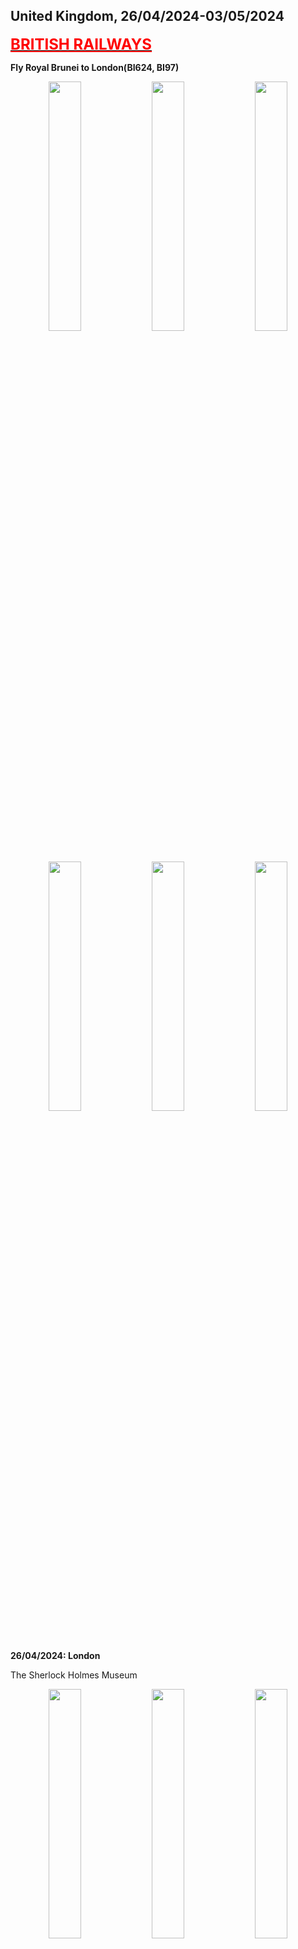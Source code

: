 ## United Kingdom, 26/04/2024-03/05/2024

**[<font color=red size=5><u>BRITISH RAILWAYS</u></font>](https://wqgcx.github.io/transport/20240426UK/NR/)**

**Fly Royal Brunei to London(BI624, BI97)**

<center class ='img'>
  <img src="IMG_9196.jpeg" width="32%"> <img src="IMG_9200.jpeg" width="32%"> <img src="IMG_9204.jpeg" width="32%">
  <img src="IMG_9206.jpeg" width="32%"> <img src="IMG_9216.jpeg" width="32%"> <img src="IMG_9227.jpeg" width="32%">
</center>

**26/04/2024: London**

The Sherlock Holmes Museum
<center class ='img'>
  <img src="IMG_9252.jpeg" width="32%"> <img src="IMG_9258.jpeg" width="32%"> <img src="IMG_9260.jpeg" width="32%">
</center>

Palace of Westminster(Big Ben) and the London Eye
<center class ='img'>
  <img src="IMG_9270.jpeg" width="32%"> <img src="IMG_9282.jpeg" width="32%"> <img src="IMG_9269.jpeg" width="32%">
</center>

Buckingham Palace, St Paul's Cathedral and Tower Bridge
<center class ='img'>
  <img src="IMG_9309.jpeg" width="32%"> <img src="IMG_9328.jpeg" width="32%"> <img src="IMG_9342.jpeg" width="32%">
</center>

The Collegiate Church of St Peter at Westminster, the Queen Victoria Memorial and the Monument to the Great Fire of London
<center class ='img'>
  <img src="IMG_9291.jpeg" width="32%"> <img src="IMG_9310.jpeg" width="32%"> <img src="IMG_9335.jpeg" width="32%">
</center>

Red Telephone Box, Red Bus and the Shard
<center class ='img'>
  <img src="IMG_9315.jpeg" width="18%"> <img src="IMG_9333.jpeg" width="32%"> <img src="IMG_9341.jpeg" width="32%">
</center>

Royal Observatory Greenwich
<center class ='img'>
  <img src="IMG_9357.jpeg" width="32%"> <img src="IMG_9355.jpeg" width="32%"> <img src="IMG_9374.jpeg" width="32%">
</center>

Queen's House and University of Greenwich
<center class ='img'>
  <img src="IMG_9376.jpeg" width="32%"> <img src="IMG_9381.jpeg" width="32%"> <img src="IMG_9383.jpeg" width="32%">
</center>

Tower of London
<center class ='img'>
  <img src="IMG_9406.jpeg" width="32%"> <img src="IMG_9403.jpeg" width="32%"> <img src="IMG_9408.jpeg" width="32%">
</center>

**27/04/2024: Reading, Salisbury and Windsor**

Reading Town Hall, Church of England and Queen Victoria's Statue
<center class ='img'>
  <img src="IMG_9423.jpeg" width="32%"> <img src="IMG_9425.jpeg" width="32%"> <img src="IMG_9427.jpeg" width="32%">
</center>

Salisbury Cathedral and Mompesson House
<center class ='img'>
  <img src="IMG_9441.jpeg" width="32%"> <img src="IMG_9443.jpeg" width="32%"> <img src="IMG_9447.jpeg" width="32%">
</center>

Stonehenge
<center class ='img'>
  <img src="IMG_9453.jpeg" width="32%"> <img src="IMG_9455.jpeg" width="32%"> <img src="IMG_9484.jpeg" width="32%">
</center>

Windsor Castle
<center class ='img'>
  <img src="IMG_9499.jpeg" width="32%"> <img src="IMG_9498.jpeg" width="32%"> <img src="IMG_9495.jpeg" width="32%">
</center>

**28/04/2024: London, Swindon, Gloucester and Birmingham**

The British Museum(Main Gate, Easter Island Head, Rosetta Stone, Parthenon Temple, Tang Tri-Color Glazed Ceramics, Shiva Nataraja, Egyptian Mummies, Lewis Chessmen, Holy Thorn Reliquary)
<center class ='img'>
  <img src="IMG_9574.jpeg" width="32%"> <img src="IMG_9521.jpeg" width="32%"> <img src="IMG_9527.jpeg" width="32%">
  <img src="IMG_9535.jpeg" width="32%"> <img src="IMG_9545.jpeg" width="32%"> <img src="IMG_9547.jpeg" width="32%">
  <img src="IMG_9555.jpeg" width="32%"> <img src="IMG_9568.jpeg" width="32%"> <img src="IMG_9572.jpeg" width="32%">
</center>

STEAM -- Museum of the Great Western Railway
<center class ='img'>
  <img src="IMG_9579.jpeg" width="32%"> <img src="IMG_9591.jpeg" width="32%"> <img src="IMG_9595.jpeg" width="32%">
  <img src="IMG_9598.jpeg" width="32%"> <img src="IMG_9600.jpeg" width="32%"> <img src="IMG_9602.jpeg" width="32%">
</center>

Gloucester Cathedral
<center class ='img'>
  <img src="IMG_9611.jpeg" width="32%"> <img src="IMG_9614.jpeg" width="32%"> <img src="IMG_9613.jpeg" width="32%">
</center>

Birmingham Cathedral, Unett Memorial and Bullring & Grand Central
<center class ='img'>
  <img src="IMG_9629.jpeg" width="32%"> <img src="IMG_9630.jpeg" width="18%"> <img src="IMG_9633.jpeg" width="32%">
</center>

**29/04/2024: Manchester**

Science and Industry Museum
<center class ='img'>
  <img src="IMG_9645.jpeg" width="32%"> <img src="IMG_9649.jpeg" width="32%"> <img src="IMG_9659.jpeg" width="32%">
</center>

Manchester Cathedral and Central Library
<center class ='img'>
  <img src="IMG_9672.jpeg" width="32%"> <img src="IMG_9669.jpeg" width="32%"> <img src="IMG_9731.jpeg" width="32%">
</center>

People's History Museum
<center class ='img'>
  <img src="IMG_9692.jpeg" width="32%"> <img src="IMG_9695.jpeg" width="32%"> <img src="IMG_9700.jpeg" width="32%">
</center>

University of Salford
<center class ='img'>
  <img src="IMG_9706.jpeg" width="32%"> <img src="IMG_9707.jpeg" width="32%"> <img src="IMG_9708.jpeg" width="32%">
</center>

Old Trafford
<center class ='img'>
  <img src="IMG_9665.jpeg" width="32%"> <img src="IMG_9666.jpeg" width="32%"> <img src="IMG_9720.jpeg" width="32%">
  <img src="IMG_9713.jpeg" width="32%"> <img src="IMG_9719.jpeg" width="32%"> <img src="IMG_9725.jpeg" width="32%">
</center>

**30/04/2024: Nottingham, Sheffield, Leeds, Bradford**

City of Caves
<center class ='img'>
  <img src="IMG_9741.jpeg" width="32%"> <img src="IMG_9742.jpeg" width="32%"> <img src="IMG_9746.jpeg" width="32%">
</center>

National Justice Museum
<center class ='img'>
  <img src="IMG_9749.jpeg" width="32%"> <img src="IMG_9753.jpeg" width="32%"> <img src="IMG_9755.jpeg" width="32%">
</center>

Nottingham Castle
<center class ='img'>
  <img src="IMG_9769.jpeg" width="32%"> <img src="IMG_9772.jpeg" width="32%"> <img src="IMG_9785.jpeg" width="32%">
</center>

St Mary's Church(Nottingham), Nottingham Council House(Old Market Square)
<center class ='img'>
  <img src="IMG_9757.jpeg" width="32%"> <img src="IMG_9792.jpeg" width="32%"> <img src="IMG_9793.jpeg" width="32%">
</center>

Sheffield Cathedral and Sheffield Town Hall(the Peace Gardens)
<center class ='img'>
  <img src="IMG_9808.jpeg" width="32%"> <img src="IMG_9810.jpeg" width="32%"> <img src="IMG_9820.jpeg" width="32%">
</center>

Leeds Cathedral, Leeds Town Hall and Leeds Post Office (1896)
<center class ='img'>
  <img src="IMG_9834.jpeg" width="32%"> <img src="IMG_9827.jpeg" width="32%"> <img src="IMG_9843.jpeg" width="32%">
</center>

Bradford Cathedral, Bradford City Hall and the Great Victoria Hotel
<center class ='img'>
  <img src="IMG_9854.jpeg" width="32%"> <img src="IMG_9845.jpeg" width="32%"> <img src="IMG_9857.jpeg" width="32%">
</center>

**01/05/2024: Glasgow and Edinburgh**

St George's Tron Church and Glasgow City Chambers(George Square) 
<center class ='img'>
  <img src="IMG_9861.jpeg" width="32%"> <img src="IMG_9868.jpeg" width="32%"> <img src="IMG_9865.jpeg" width="32%">
</center>

The Barony Hall, Glasgow Cathedral and James Arthur Statue
<center class ='img'>
  <img src="IMG_9875.jpeg" width="32%"> <img src="IMG_9878.jpeg" width="32%"> <img src="IMG_9876.jpeg" width="32%">
</center>

Forth Bridge
<center class ='img'>
  <img src="IMG_9889.jpeg" width="32%"> <img src="IMG_9892.jpeg" width="32%"> <img src="IMG_9896.jpeg" width="32%">
</center>

Scott Monument, St Giles' Cathedral and Tolbooth Kirk(The Hub, Edinburgh)
<center class ='img'>
  <img src="IMG_9901.jpeg" width="18%"> <img src="IMG_9916.jpeg" width="32%"> <img src="IMG_9919.jpeg" width="32%">
</center>

Edinburgh Castle
<center class ='img'>
  <img src="IMG_9920.jpeg" width="32%"> <img src="IMG_9921.jpeg" width="32%"> <img src="IMG_9928.jpeg" width="32%">
  <img src="IMG_9944.jpeg" width="32%"> <img src="IMG_9947.jpeg" width="32%"> <img src="IMG_9935.jpeg" width="32%">
</center>

Old Town, Edinburgh(Panorama, St Columba's Free Church of Scotland, National Library of Scotland, Augustine United Church, The Elephant House, Crown Office, Tron Kirk, Carrubbers Christian Centre, Holyrood Palace)
<center class ='img'>
  <img src="IMG_9945.jpeg" width="32%"> <img src="IMG_9948.jpeg" width="32%"> <img src="IMG_9954.jpeg" width="32%">
  <img src="IMG_9956.jpeg" width="18%"> <img src="IMG_9958.jpeg" width="32%"> <img src="IMG_9978.jpeg" width="32%">
  <img src="IMG_9982.jpeg" width="32%"> <img src="IMG_9984.jpeg" width="32%"> <img src="IMG_9986.jpeg" width="32%">
</center>

New Town, Edinbugh(Street View, The Balmoral, National Records of Scotland)
<center class ='img'>
  <img src="IMG_9903.jpeg" width="32%"> <img src="IMG_9906.jpeg" width="32%"> <img src="IMG_9992.jpeg" width="32%">
</center>

National Museum of Scotland
<center class ='img'>
  <img src="IMG_9981.jpeg" width="32%"> <img src="IMG_9959.jpeg" width="32%"> <img src="IMG_9966.jpeg" width="32%">
  <img src="IMG_9973.jpeg" width="32%"> <img src="IMG_9974.jpeg" width="32%"> <img src="IMG_9977.jpeg" width="32%">
</center>

**02/05/2024: York, Peterborough and Cambridge**

National Railway Museum

York Minster and Shambles

Clifford's tower, York Castle Museum and York Crown Court

The Ivy Colletion: Traditional British Cuisine

Peterborough Guildhall and Cathedral

Oxford City Centre(Our Lady and the English Martyrs, St Andrew's Street Baptist Church and St Botolph's Church Cambridge)

University of Cambridge

**03/05/2024: Oxford, London**

Oxford City Centre(Wesley Memorial Church Oxford, Clarendon Building and Martyrs' Memorial)

University of Oxford

HMS Belfast

**Fly Tianjin Airlines to Tianjin(GS7988)**

**Click [here](https://wqgcx.github.io/transport/) to go back.**
